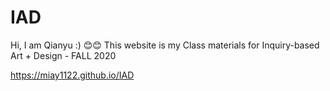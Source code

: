 # IAD
Hi, I am Qianyu :)
😊😊
This website is my Class materials for Inquiry-based Art + Design - FALL 2020


https://miay1122.github.io/IAD
